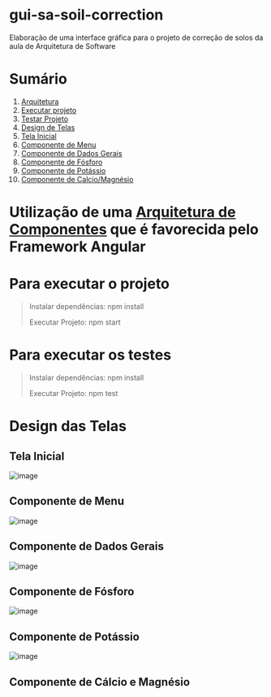 # gui-sa-soil-correction
Elaboração de uma interface gráfica para o projeto de correção de solos da aula de Arquitetura de Software

# Sumário
1. [Arquitetura](#utiliza%C3%A7%C3%A3o-de-uma-arquitetura-de-componentes-que-%C3%A9-favorecida-pelo-framework-angular)
2. [Executar projeto](#para-executar-o-projeto)
3. [Testar Projeto](#para-executar-os-testes)
4. [Design de Telas](#design-das-telas)
5. [Tela Inicial](#tela-inicial)
6. [Componente de Menu](#componente-de-menu)
7. [Componente de Dados Gerais](#componente-de-dados-gerais)
8. [Componente de Fósforo](#componente-de-fósforo)
9. [Componente de Potássio](#componente-de-potássio)
10. [Componente de Calcio/Magnésio](#componente-de-cálcio-e-magnésio)

# Utilização de uma [Arquitetura de Componentes](https://www.cin.ufpe.br/~gta/rup-vc/core.base_rup/guidances/supportingmaterials/use_component_architectures_CBC2F6B5.html) que é favorecida pelo Framework Angular

# Para executar o projeto
> Instalar dependências:
> npm install
>
> Executar Projeto:
> npm start

# Para executar os testes
> Instalar dependências:
> npm install
>
> Executar Projeto:
> npm test

# Design das Telas
## Tela Inicial
![image](https://user-images.githubusercontent.com/37565576/140921371-3e5fdae2-1c49-4862-beed-d0402da27a21.png)

## Componente de Menu
![image](https://user-images.githubusercontent.com/37565576/140920864-8821270c-164b-498d-a4b7-cb94dfdac978.png)

## Componente de Dados Gerais
![image](https://user-images.githubusercontent.com/37565576/140920996-eaabbab3-d5ea-4c8e-aeb5-6635a02f69f4.png)

## Componente de Fósforo
![image](https://user-images.githubusercontent.com/37565576/140920833-3880134a-f12f-40e3-a661-35e6bfc4d741.png)

## Componente de Potássio
![image](https://user-images.githubusercontent.com/37565576/140920849-1ba0654f-d1c6-4870-96a9-c2257969bac4.png)

## Componente de Cálcio e Magnésio
